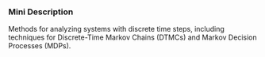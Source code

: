 ### Mini Description

Methods for analyzing systems with discrete time steps, including techniques for Discrete-Time Markov Chains (DTMCs) and Markov Decision Processes (MDPs).
